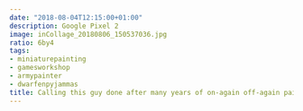 ```yaml
---
date: "2018-08-04T12:15:00+01:00"
description: Google Pixel 2
image: inCollage_20180806_150537036.jpg
ratio: 6by4
tags:
- miniaturepainting
- gamesworkshop
- armypainter
- dwarfenpyjammas
title: Calling this guy done after many years of on-again off-again painting spurts
---
```


